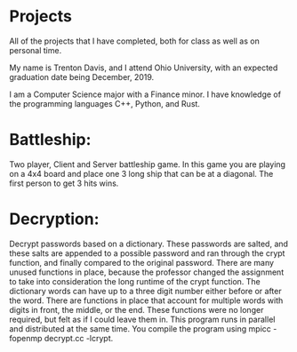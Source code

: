 # Projects
All of the projects that I have completed, both for class as well as on personal time.

My name is Trenton Davis, and I attend Ohio University, with an expected graduation date being December, 2019.

I am a Computer Science major with a Finance minor. I have knowledge of the programming languages C++, Python, and Rust.

# Battleship:

  Two player, Client and Server battleship game. In this game you are playing on a 4x4 board and place one 3 long ship that can be at a diagonal. The first person to get 3 hits wins.

# Decryption:

  Decrypt passwords based on a dictionary. These passwords are salted, and these salts are appended to a possible password and ran through the crypt function, and finally compared to the original password. There are many unused functions in place, because the professor changed the assignment to take into consideration the long runtime of the crypt function. The dictionary words can have up to a three digit number either before or after the word. There are functions in place that account for multiple words with digits in front, the middle, or the end. These functions were no longer required, but felt as if I could leave them in. This program runs in parallel and distributed at the same time. You compile the program using mpicc -fopenmp decrypt.cc -lcrypt.
